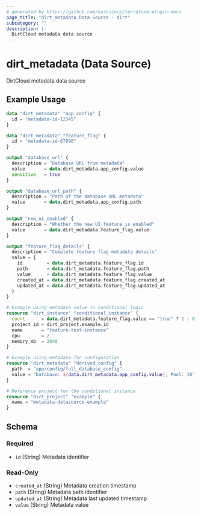 ```yaml
---
# generated by https://github.com/hashicorp/terraform-plugin-docs
page_title: "dirt_metadata Data Source - dirt"
subcategory: ""
description: |-
  DirtCloud metadata data source
---
```


# dirt_metadata (Data Source)

DirtCloud metadata data source

## Example Usage

```terraform
data "dirt_metadata" "app_config" {
  id = "metadata-id-12345"
}

data "dirt_metadata" "feature_flag" {
  id = "metadata-id-67890"
}

output "database_url" {
  description = "Database URL from metadata"
  value       = data.dirt_metadata.app_config.value
  sensitive   = true
}

output "database_url_path" {
  description = "Path of the database URL metadata"
  value       = data.dirt_metadata.app_config.path
}

output "new_ui_enabled" {
  description = "Whether the new UI feature is enabled"
  value       = data.dirt_metadata.feature_flag.value
}

output "feature_flag_details" {
  description = "Complete feature flag metadata details"
  value = {
    id         = data.dirt_metadata.feature_flag.id
    path       = data.dirt_metadata.feature_flag.path
    value      = data.dirt_metadata.feature_flag.value
    created_at = data.dirt_metadata.feature_flag.created_at
    updated_at = data.dirt_metadata.feature_flag.updated_at
  }
}

# Example using metadata value in conditional logic
resource "dirt_instance" "conditional_instance" {
  count      = data.dirt_metadata.feature_flag.value == "true" ? 1 : 0
  project_id = dirt_project.example.id
  name       = "feature-test-instance"
  cpu        = 2
  memory_mb  = 2048
}

# Example using metadata for configuration
resource "dirt_metadata" "derived_config" {
  path  = "app/config/full_database_config"
  value = "Database: ${data.dirt_metadata.app_config.value}, Pool: 10"
}

# Reference project for the conditional instance
resource "dirt_project" "example" {
  name = "metadata-datasource-example"
}
```

<!-- schema generated by tfplugindocs -->
## Schema

### Required

- `id` (String) Metadata identifier

### Read-Only

- `created_at` (String) Metadata creation timestamp
- `path` (String) Metadata path identifier
- `updated_at` (String) Metadata last updated timestamp
- `value` (String) Metadata value
